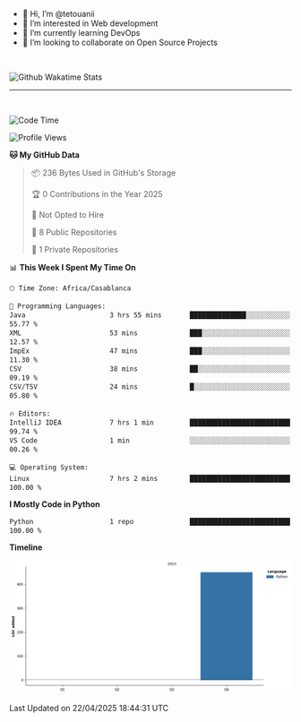 - 👋 Hi, I’m @tetouanii
- 👀 I’m interested in Web development
- 🌱 I’m currently learning DevOps
- 💞️ I’m looking to collaborate on Open Source Projects

<br/>


![Github Wakatime Stats](https://github-readme-stats.vercel.app/api/wakatime/?username=@walidbosso&layout=compact&&theme=default&link="https://www.github.com/USERNAME/") 

--- 

<br/>


  
<!--START_SECTION:waka-->
![Code Time](http://img.shields.io/badge/Code%20Time-360%20hrs%2014%20mins-blue)

![Profile Views](http://img.shields.io/badge/Profile%20Views-0-blue)

**🐱 My GitHub Data** 

> 📦 236 Bytes Used in GitHub's Storage 
 > 
> 🏆 0 Contributions in the Year 2025
 > 
> 🚫 Not Opted to Hire
 > 
> 📜 8 Public Repositories 
 > 
> 🔑 1 Private Repositories 
 > 
📊 **This Week I Spent My Time On** 

```text
🕑︎ Time Zone: Africa/Casablanca

💬 Programming Languages: 
Java                     3 hrs 55 mins       ██████████████░░░░░░░░░░░   55.77 % 
XML                      53 mins             ███░░░░░░░░░░░░░░░░░░░░░░   12.57 % 
ImpEx                    47 mins             ███░░░░░░░░░░░░░░░░░░░░░░   11.30 % 
CSV                      38 mins             ██░░░░░░░░░░░░░░░░░░░░░░░   09.19 % 
CSV/TSV                  24 mins             █░░░░░░░░░░░░░░░░░░░░░░░░   05.80 % 

🔥 Editors: 
IntelliJ IDEA            7 hrs 1 min         █████████████████████████   99.74 % 
VS Code                  1 min               ░░░░░░░░░░░░░░░░░░░░░░░░░   00.26 % 

💻 Operating System: 
Linux                    7 hrs 2 mins        █████████████████████████   100.00 % 
```

**I Mostly Code in Python** 

```text
Python                   1 repo              █████████████████████████   100.00 % 
```



**Timeline**

![Lines of Code chart](https://raw.githubusercontent.com/tetouanii/tetouanii/main/assets/bar_graph.png)


 Last Updated on 22/04/2025 18:44:31 UTC
<!--END_SECTION:waka-->
